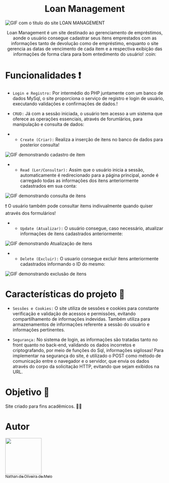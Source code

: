 <h1 align="center">Loan Management</h1>

![GIF com o titulo do site LOAN MANAGEMENT](https://user-images.githubusercontent.com/107584427/205295587-1d7c0002-e27c-44e9-859b-c846a15163e5.gif)

<p align="center">Loan Management é um site destinado ao gerenciamento de empréstimos, aonde o usuário consegue cadastrar seus itens emprestados com as informações tanto de devolução como de empréstimo, enquanto o site gerencia as datas de vencimento de cada item e a respectiva exibição das informações de forma clara para bom entedimento do usuário! :coin: </p>

# Funcionalidades :exclamation:
 - `Login e Registro:` Por intermédio do PHP juntamente com um banco de dados MySql, o site proporciona o serviço de registro e login de usuário, executando validações e confirmações de dados.!<br>
 - `CRUD:` Já com a sessão iniciada, o usuário tem acesso a um sistema que oferece as operações essenciais, através de forumlários, para manipulação e consulta de dados: <br>
 
 
 - - `Create (Criar):` Realiza a inserção de itens no banco de dados para posterior consulta!
 
 
 ![GIF demonstrando cadastro de item](https://user-images.githubusercontent.com/107584427/205303040-fd165905-aae6-48a5-8fc6-ff80e3a3a8cd.gif)

 - - `Read (Ler/Consultar):` Assim que o usuário inicia a sessão, automaticamente é redirecionado para a página principal, aonde é carregado todas as informações dos itens anteriormente cadastrados em sua conta:
 
 
 ![GIF demonstrando consulta de itens](https://user-images.githubusercontent.com/107584427/205304886-5c777790-c2ed-4659-94c9-3d5302492fd6.gif)


 :exclamation: O usuário também pode consultar items indivualmente quando quiser através dos formulários!


 - - `Update (Atualizar):` O usuário consegue, caso necessário, atualizar informações de itens cadastrados anteriormente:
 
 
 ![GIF demonstrando Atualização de itens](https://user-images.githubusercontent.com/107584427/205306355-fb2e3d46-e628-45c1-a771-d8ec397a1246.gif)


 - - `Delete (Excluir):` O usuario consegue excluir itens anteriormente cadastrados informando o ID do mesmo:
 

![GIF demonstrando exclusão de itens](https://user-images.githubusercontent.com/107584427/205307948-d4471201-91d4-4368-a105-d73888e120ca.gif)


# Características do projeto :hammer:

- `Sessões e Cookies:` O site utiliza de sessões e cookies para constante verificação e validação de acessos e permissões, evitando compartilhamento de informações indevidas. Também utiliza para armazenamentos de informações referente a sessão do usuário e informações pertinentes.<br>

- `Segurança:` No sistema de login, as informações são tratadas tanto no front quanto no back-end, validando os dados incorretos e criptografando, por meio de funções do Sql, informações sigilosas! Para implementar na segurança do site, é utilizado o POST como método de comunicação entre o navegador e o servidor, que envia os dados através do corpo da solicitação HTTP, evitando que sejam exibidos na URL.

# Objetivo :dart:
Site criado para fins acadêmicos. :student:

# Autor

[<img src="https://user-images.githubusercontent.com/107584427/205271408-568fcb74-3afe-42b1-a16b-c53a3922bf86.jpg" width=115><br><sub>Nathan de Oliveira de Melo</sub>](https://github.com/Olieveira)
